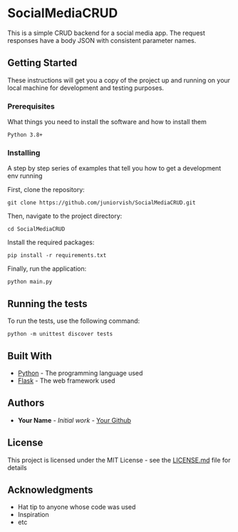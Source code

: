 # SocialMediaCRUD

This is a simple CRUD backend for a social media app. The request responses have a body JSON with consistent parameter names.

## Getting Started

These instructions will get you a copy of the project up and running on your local machine for development and testing purposes.

### Prerequisites

What things you need to install the software and how to install them

```
Python 3.8+
```

### Installing

A step by step series of examples that tell you how to get a development env running

First, clone the repository:

```
git clone https://github.com/juniorvish/SocialMediaCRUD.git
```

Then, navigate to the project directory:

```
cd SocialMediaCRUD
```

Install the required packages:

```
pip install -r requirements.txt
```

Finally, run the application:

```
python main.py
```

## Running the tests

To run the tests, use the following command:

```
python -m unittest discover tests
```

## Built With

* [Python](https://www.python.org/) - The programming language used
* [Flask](https://flask.palletsprojects.com/) - The web framework used

## Authors

* **Your Name** - *Initial work* - [Your Github](https://github.com/yourgithub)

## License

This project is licensed under the MIT License - see the [LICENSE.md](LICENSE.md) file for details

## Acknowledgments

* Hat tip to anyone whose code was used
* Inspiration
* etc